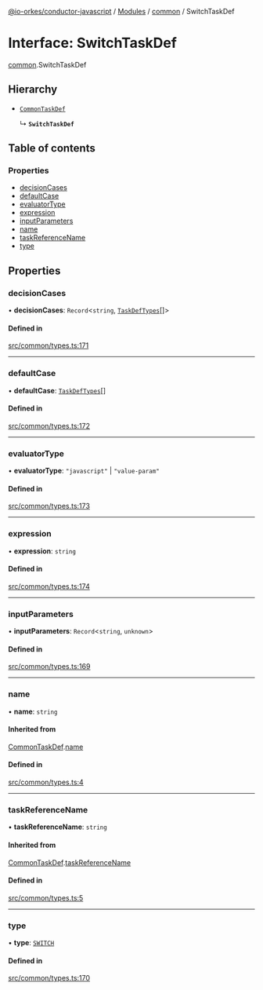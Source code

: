 [@io-orkes/conductor-javascript](../README.md) / [Modules](../modules.md) / [common](../modules/common.md) / SwitchTaskDef

# Interface: SwitchTaskDef

[common](../modules/common.md).SwitchTaskDef

## Hierarchy

- [`CommonTaskDef`](common.CommonTaskDef.md)

  ↳ **`SwitchTaskDef`**

## Table of contents

### Properties

- [decisionCases](common.SwitchTaskDef.md#decisioncases)
- [defaultCase](common.SwitchTaskDef.md#defaultcase)
- [evaluatorType](common.SwitchTaskDef.md#evaluatortype)
- [expression](common.SwitchTaskDef.md#expression)
- [inputParameters](common.SwitchTaskDef.md#inputparameters)
- [name](common.SwitchTaskDef.md#name)
- [taskReferenceName](common.SwitchTaskDef.md#taskreferencename)
- [type](common.SwitchTaskDef.md#type)

## Properties

### decisionCases

• **decisionCases**: `Record`<`string`, [`TaskDefTypes`](../modules/common.md#taskdeftypes)[]\>

#### Defined in

[src/common/types.ts:171](https://github.com/conductor-sdk/conductor-javascript/blob/dbd8275/src/common/types.ts#L171)

___

### defaultCase

• **defaultCase**: [`TaskDefTypes`](../modules/common.md#taskdeftypes)[]

#### Defined in

[src/common/types.ts:172](https://github.com/conductor-sdk/conductor-javascript/blob/dbd8275/src/common/types.ts#L172)

___

### evaluatorType

• **evaluatorType**: ``"javascript"`` \| ``"value-param"``

#### Defined in

[src/common/types.ts:173](https://github.com/conductor-sdk/conductor-javascript/blob/dbd8275/src/common/types.ts#L173)

___

### expression

• **expression**: `string`

#### Defined in

[src/common/types.ts:174](https://github.com/conductor-sdk/conductor-javascript/blob/dbd8275/src/common/types.ts#L174)

___

### inputParameters

• **inputParameters**: `Record`<`string`, `unknown`\>

#### Defined in

[src/common/types.ts:169](https://github.com/conductor-sdk/conductor-javascript/blob/dbd8275/src/common/types.ts#L169)

___

### name

• **name**: `string`

#### Inherited from

[CommonTaskDef](common.CommonTaskDef.md).[name](common.CommonTaskDef.md#name)

#### Defined in

[src/common/types.ts:4](https://github.com/conductor-sdk/conductor-javascript/blob/dbd8275/src/common/types.ts#L4)

___

### taskReferenceName

• **taskReferenceName**: `string`

#### Inherited from

[CommonTaskDef](common.CommonTaskDef.md).[taskReferenceName](common.CommonTaskDef.md#taskreferencename)

#### Defined in

[src/common/types.ts:5](https://github.com/conductor-sdk/conductor-javascript/blob/dbd8275/src/common/types.ts#L5)

___

### type

• **type**: [`SWITCH`](../enums/common.TaskType.md#switch)

#### Defined in

[src/common/types.ts:170](https://github.com/conductor-sdk/conductor-javascript/blob/dbd8275/src/common/types.ts#L170)
